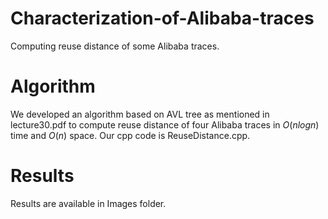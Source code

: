 # Characterization-of-Alibaba-traces
Computing reuse distance of some Alibaba traces.
# Algorithm
We developed an algorithm based on AVL tree as mentioned in lecture30.pdf to compute reuse distance of four Alibaba traces in $O(nlogn)$ time and $O(n)$ space.
Our cpp code is ReuseDistance.cpp.
# Results
Results are available in Images folder.
